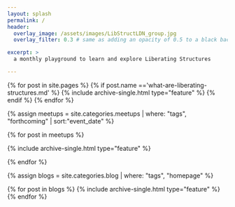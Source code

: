 ```yaml
---
layout: splash
permalink: /
header:
  overlay_image: /assets/images/LibStructLDN_group.jpg
  overlay_filter: 0.3 # same as adding an opacity of 0.5 to a black background

excerpt: >
  a monthly playground to learn and explore Liberating Structures

---
```


<div class="feature__wrapper">

{% for post in site.pages %}
  {% if post.name =='what-are-liberating-structures.md' %}
    {% include archive-single.html type="feature" %}
  {% endif %}
{% endfor %}

{% assign meetups = site.categories.meetups | where: "tags", "forthcoming" | sort:"event_date"  %}

{% for post in meetups %}

  {% include archive-single.html type="feature" %}

{% endfor %}


{% assign blogs = site.categories.blog | where: "tags", "homepage"  %}

{% for post in blogs %}
  {% include archive-single.html type="feature" %}
{% endfor %}

</div>

